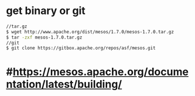 # get binary or git
```sh
//tar.gz
$ wget http://www.apache.org/dist/mesos/1.7.0/mesos-1.7.0.tar.gz
$ tar -zxf mesos-1.7.0.tar.gz
//git
$ git clone https://gitbox.apache.org/repos/asf/mesos.git
```

# #https://mesos.apache.org/documentation/latest/building/

